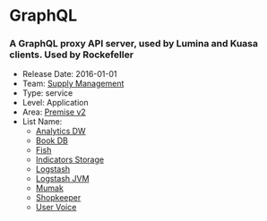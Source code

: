 # GraphQL
### A GraphQL proxy API server, used by Lumina and Kuasa clients. Used by Rockefeller
* Release Date: 2016-01-01
* Team: [Supply Management](../teams/supply.md)
* Type: service
* Level: Application
* Area: [Premise v2](../areas/v2.png)
* List Name:
  * [Analytics DW](analytics-dw.md)
  * [Book DB](book.md)
  * [Fish](fish.md)
  * [Indicators Storage](indicators-storage.md)
  * [Logstash](logstash.md)
  * [Logstash JVM](logstash-jvm.md)
  * [Mumak](mumak.md)
  * [Shopkeeper](shopkeeper.md)
  * [User Voice](user-voice.md)
